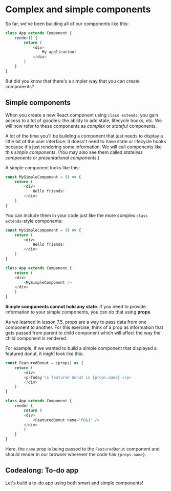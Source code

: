 # Complex and simple components

So far, we've been building all of our components like this:

```javascript
class App extends Component {
	render() {
		return (
			<div>
				My application!
			</div>
		)
	}
}
```

But did you know that there's a simpler way that you can create components? 

## Simple components
When you create a new React component using `class extends`, you gain access to a lot of goodies: the ability to add state, lifecycle hooks, etc. We will now refer to these components as _complex_ or _stateful_ components.

A lot of the time you'll be building a component that just needs to display a little bit of the user interface: it doesn't need to have state or lifecycle hooks because it's just rendering some information. We will call components like this _simple components_. (You may also see them called _stateless components_ or _presentational components_.) 

A simple component looks like this:

```javascript
const MySimpleComponent = () => {
	return (
		<div>
			Hello friends!
		</div>
	)
} 
```

You can include them in your code just like the more complex `class extends`-style components:

```javascript
const MySimpleComponent = () => {
	return (
		<div>
			Hello friends!
		</div>
	)
} 

class App extends Component {
	return (
	<div>
		<MySimpleComponent />
	</div>
	)
}
```

**Simple components cannot hold any state**. If you need to provide information to your simple components, you can do that using **props**. 

As we learned in lesson 7.5, props are a way to pass data from one component to another. For this exercise, think of a prop as information that gets passed from parent to child component which will affect the way the child component is rendered.

For example, if we wanted to build a simple component that displayed a featured donut, it might look like this:

```javascript
const FeaturedDonut = (props) => {
	return (
		<div>
		<p>Today'\s featured donut is {props.name}.</p>
		</div>
	)
}

class App extends Component {
	render {
		return (
		<div>
			<FeaturedDonut name="PB&J" />
		</div>
		)
	}
}
```
Here, the `name` prop is being passed to the `FeaturedDonut` component and should render in our browser wherever the code has `{props.name}`.

## Codealong: To-do app
Let's build a to-do app using both smart and simple components!
